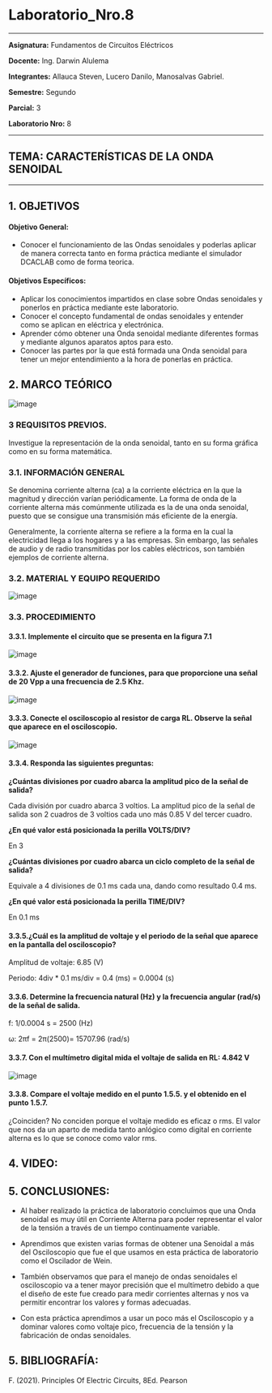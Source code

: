 # Laboratorio_Nro.8
------------
 **Asignatura:**  Fundamentos de Circuitos Eléctricos 
                          
 **Docente:**     Ing. Darwin Alulema            
                    
 **Integrantes:** Allauca Steven, Lucero Danilo, Manosalvas Gabriel.
                  
 **Semestre:**    Segundo
 
 **Parcial:**     3
 
 **Laboratorio Nro:**     8
 
------------
## **TEMA:**  CARACTERÍSTICAS DE LA ONDA SENOIDAL
------------

## 1. OBJETIVOS

   #### Objetivo General:

   - Conocer el funcionamiento de las Ondas senoidales y poderlas aplicar de manera correcta tanto en forma práctica mediante el simulador DCACLAB como de forma teorica. 

   #### Objetivos Específicos:
    
   - Aplicar los conocimientos impartidos en clase sobre Ondas senoidales y ponerlos en práctica mediante este laboratorio.
   - Conocer el concepto fundamental de ondas senoidales y entender como se aplican en eléctrica y electrónica.
   - Aprender cómo obtener una Onda senoidal mediante diferentes formas y mediante algunos aparatos aptos para esto. 
   - Conocer las partes por la que está formada una Onda senoidal para tener un mejor entendimiento a la hora de ponerlas en práctica.

## 2. MARCO TEÓRICO

![image](https://user-images.githubusercontent.com/84594486/132274427-b932a033-d676-4b67-8e0a-4f6d3aa195fc.png)

### 3 REQUISITOS PREVIOS.
 
   Investigue la representación de la onda senoidal, tanto en su forma gráfica como en su forma matemática.

### 3.1. INFORMACIÓN GENERAL

Se denomina corriente alterna (ca) a la corriente eléctrica en la que la magnitud y dirección varían periódicamente. La forma de onda de la corriente alterna más
comúnmente utilizada es la de una onda senoidal, puesto que se consigue una transmisión más eficiente de la energía.

Generalmente, la corriente alterna se refiere a la forma en la cual la electricidad llega a los hogares y a las empresas. Sin embargo, las señales de audio y de radio transmitidas por los cables eléctricos, son también ejemplos de corriente alterna.

### 3.2. MATERIAL Y EQUIPO REQUERIDO

![image](https://user-images.githubusercontent.com/84594486/132264988-a886d020-d85e-4be4-a927-ae5a50cb25c9.png)

### 3.3. PROCEDIMIENTO 

#### 3.3.1. Implemente el circuito que se presenta en la figura 7.1

![image](https://user-images.githubusercontent.com/84594486/132265023-30db99f4-8a67-4888-b206-ddf714f48bd6.png)


#### 3.3.2. Ajuste el generador de funciones, para que proporcione una señal de 20 Vpp a una frecuencia de 2.5 Khz.

![image](https://user-images.githubusercontent.com/84594486/132265120-5246d4fa-2405-43e4-90dc-c44ed5b4f8d0.png)


#### 3.3.3. Conecte el osciloscopio al resistor de carga RL. Observe la señal que aparece en el osciloscopio.

![image](https://user-images.githubusercontent.com/84594486/132265136-4fda4b88-41c3-4060-8679-77c0d6e07913.png)

#### 3.3.4. Responda las siguientes preguntas:

**¿Cuántas divisiones por cuadro abarca la amplitud pico de la señal de salida?**

Cada división por cuadro abarca 3 voltios. La amplitud pico de la señal de salida son 2 cuadros de 3 voltios cada uno más 0.85 V del tercer cuadro.

**¿En qué valor está posicionada la perilla VOLTS/DIV?**

En 3 

**¿Cuántas divisiones por cuadro abarca un ciclo completo de la señal de salida?**

Equivale a 4 divisiones de 0.1 ms cada una, dando como resultado 0.4 ms. 

**¿En qué valor está posicionada la perilla TIME/DIV?**

En 0.1 ms

#### 3.3.5.¿Cuál es la amplitud de voltaje y el periodo de la señal que aparece en la pantalla del osciloscopio?

Amplitud de voltaje: 6.85 (V)

Periodo: 4div * 0.1 ms/div = 0.4 (ms) = 0.0004 (s)

#### 3.3.6. Determine la frecuencia natural (Hz) y la frecuencia angular (rad/s) de la señal de salida.

f: 1/0.0004 s  =  2500 (Hz)

ω: 2πf = 2π(2500)= 15707.96 (rad/s)

#### 3.3.7. Con el multímetro digital mida el voltaje de salida en RL:  4.842 V

![image](https://user-images.githubusercontent.com/84594486/132274500-161dbbc4-0598-460d-a27e-1f94d8a87a21.png)

#### 3.3.8. Compare el voltaje medido en el punto 1.5.5. y el obtenido en el punto 1.5.7.

¿Coinciden? No conciden porque el voltaje medido es eficaz o rms. El valor que nos da un aparto de medida tanto anlógico como digital en corriente alterna es lo que se conoce como valor rms.

## 4. VIDEO:



## 5. CONCLUSIONES:

- Al haber realizado la práctica de laboratorio concluimos que una Onda senoidal es muy útil en Corriente Alterna para poder representar el valor de la tensión a través de un tiempo continuamente variable. 
-	Aprendimos que existen varias formas de obtener una Senoidal a más del Osciloscopio que fue el que usamos en esta práctica de laboratorio como el Oscilador de Wein. 

- También observamos que para el manejo de ondas senoidales el osciloscopio va a tener mayor precisión que el multímetro debido a que el diseño de este fue creado para medir corrientes alternas y nos va permitir encontrar los valores y formas adecuadas. 

- Con esta práctica aprendimos a usar un poco más el Osciloscopio y a dominar valores como voltaje pico, frecuencia de la tensión y la fabricación de  ondas senoidales. 


## 5. BIBLIOGRAFÍA:

F. (2021). Principles Of Electric Circuits, 8Ed. Pearson

